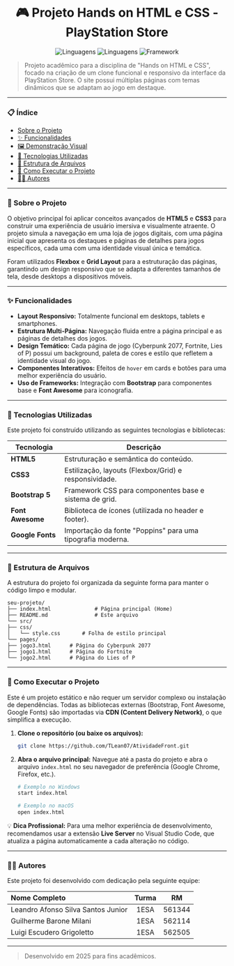 <h1 align="center">🎮 Projeto Hands on HTML e CSS - PlayStation Store</h1>


<p align="center">
  <img src="https://img.shields.io/badge/Linguagens-HTML5-orange.svg" alt="Linguagens">
  <img src="https://img.shields.io/badge/Linguagens-CSS3-blue.svg" alt="Linguagens">
  <img src="https://img.shields.io/badge/Framework-Bootstrap5-blueviolet.svg" alt="Framework">
</p>

> Projeto acadêmico para a disciplina de "Hands on HTML e CSS", focado na criação de um clone funcional e responsivo da interface da PlayStation Store. O site possui múltiplas páginas com temas dinâmicos que se adaptam ao jogo em destaque.

---

### 📋 Índice

- [Sobre o Projeto](#-sobre-o-projeto)
- [✨ Funcionalidades](#-funcionalidades)
- [🖼️ Demonstração Visual](#-demonstração-visual)
- [🚀 Tecnologias Utilizadas](#-tecnologias-utilizadas)
- [📁 Estrutura de Arquivos](#-estrutura-de-arquivos)
- [🔧 Como Executar o Projeto](#-como-executar-o-projeto)
- [👨‍💻 Autores](#-autores)

---

### 📖 Sobre o Projeto

O objetivo principal foi aplicar conceitos avançados de **HTML5** e **CSS3** para construir uma experiência de usuário imersiva e visualmente atraente. O projeto simula a navegação em uma loja de jogos digitais, com uma página inicial que apresenta os destaques e páginas de detalhes para jogos específicos, cada uma com uma identidade visual única e temática.

Foram utilizados **Flexbox** e **Grid Layout** para a estruturação das páginas, garantindo um design responsivo que se adapta a diferentes tamanhos de tela, desde desktops a dispositivos móveis.

---

### ✨ Funcionalidades

- **Layout Responsivo:** Totalmente funcional em desktops, tablets e smartphones.
- **Estrutura Multi-Página:** Navegação fluida entre a página principal e as páginas de detalhes dos jogos.
- **Design Temático:** Cada página de jogo (Cyberpunk 2077, Fortnite, Lies of P) possui um background, paleta de cores e estilo que refletem a identidade visual do jogo.
- **Componentes Interativos:** Efeitos de `hover` em cards e botões para uma melhor experiência do usuário.
- **Uso de Frameworks:** Integração com **Bootstrap** para componentes base e **Font Awesome** para iconografia.

---

### 🚀 Tecnologias Utilizadas

Este projeto foi construído utilizando as seguintes tecnologias e bibliotecas:

| Tecnologia | Descrição |
|---|---|
| **HTML5** | Estruturação e semântica do conteúdo. |
| **CSS3** | Estilização, layouts (Flexbox/Grid) e responsividade. |
| **Bootstrap 5** | Framework CSS para componentes base e sistema de grid. |
| **Font Awesome** | Biblioteca de ícones (utilizada no header e footer). |
| **Google Fonts** | Importação da fonte "Poppins" para uma tipografia moderna. |

---

### 📁 Estrutura de Arquivos

A estrutura do projeto foi organizada da seguinte forma para manter o código limpo e modular.

```
seu-projeto/
├── index.html              # Página principal (Home)
├── README.md               # Este arquivo
└── src/
├── css/
│   └── style.css       # Folha de estilo principal
└── pages/
├── jogo3.html      # Página do Cyberpunk 2077
├── jogo1.html      # Página do Fortnite
└── jogo2.html      # Página do Lies of P
```

---

### 🔧 Como Executar o Projeto

Este é um projeto estático e não requer um servidor complexo ou instalação de dependências. Todas as bibliotecas externas (Bootstrap, Font Awesome, Google Fonts) são importadas via **CDN (Content Delivery Network)**, o que simplifica a execução.

1.  **Clone o repositório (ou baixe os arquivos):**
    ```bash
    git clone https://github.com/TLean07/AtividadeFront.git
    ```

2.  **Abra o arquivo principal:**
    Navegue até a pasta do projeto e abra o arquivo `index.html` no seu navegador de preferência (Google Chrome, Firefox, etc.).

    ```bash
    # Exemplo no Windows
    start index.html

    # Exemplo no macOS
    open index.html
    ```

💡 **Dica Profissional:** Para uma melhor experiência de desenvolvimento, recomendamos usar a extensão **Live Server** no Visual Studio Code, que atualiza a página automaticamente a cada alteração no código.

---

### 👨‍💻 Autores

Este projeto foi desenvolvido com dedicação pela seguinte equipe:

| Nome Completo | Turma | RM |
| :--- | :---: | :---: |
| Leandro Afonso Silva Santos Junior | 1ESA | 561344 |
| Guilherme Barone Milani | 1ESA | 562114 |
| Luigi Escudero Grigoletto | 1ESA | 562505 |

---

> Desenvolvido em 2025 para fins acadêmicos.